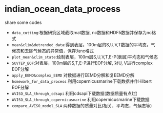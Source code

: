 # indian_ocean_data_process
share some codes
* `data_cutting`:根据研究区域截取mat数据, nc数据和HDF5数据并保存为nc格式
* `mean&clim&detrended_data`:得到表层，100m层的S,U,V,T数据的平均态，气候态和去除气候态的异常值，保存为nc格式
* `plot_mean&clim_state`:绘制表层，100m层S,U,V,T,E-P(表层)平均态和气候态
* `SUVTEP_EOF`:对表层，100m层的S,T,E-P进行EOF分解, 对U, V进行complex EOF分解
* `apply_EEMD&complex_EEMD` 对数据进行EEMD分解和复EEMD分解
* `homework_for_data_process` 利用copernicusmarine下载数据并作Hilbert EOF分解
* `AVISO_SLA_through_cdsapi` 利用cdsapi下载数据(数据质量有点烂)
* `AVISO_SLA_through_copernicusmarine` 利用copernicusmarine下载数据
* `compare_AVISO_model_SLA` 两种数据的质量对比(相关，平均态，气候态等)